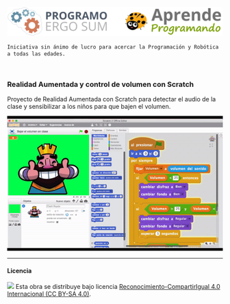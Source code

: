 <img src="logo.png" /><br>
```
Iniciativa sin ánimo de lucro para acercar la Programación y Robótica a todas las edades.
```

<br>


### Realidad Aumentada y control de volumen con Scratch

Proyecto de Realidad Aumentada con Scratch para detectar el audio de la clase y sensibilizar a los niños para que bajen el volumen.

[![Bajar el volumen en clase](Bajar-el-volumen-en-clase/preview.gif)](https://scratch.mit.edu/projects/159779241/)


***
#### Licencia

<img src="http://i.creativecommons.org/l/by-sa/4.0/88x31.png" /> Esta obra se distribuye bajo licencia [Reconocimiento-CompartirIgual 4.0 Internacional (CC BY-SA 4.0)](https://creativecommons.org/licenses/by-sa/4.0/deed.es_ES).
